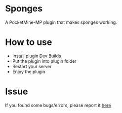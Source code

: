 # Sponges
A PocketMine-MP plugin that makes sponges working.

# How to use
* Install plugin [Dev Builds](https://poggit.pmmp.io/ci/AraaCuteUwU/Sponges/Sponges)
* Put the plugin into plugin folder
* Restart your server
* Enjoy the plugin

# Issue
If you found some bugs/errors, please report it [here](https://github.com/AraaCuteUwU/Sponges/issues)
